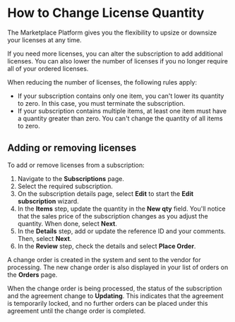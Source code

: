 # How to Change License Quantity

The Marketplace Platform gives you the flexibility to upsize or downsize your licenses at any time.&#x20;

If you need more licenses, you can alter the subscription to add additional licenses. You can also lower the number of licenses if you no longer require all of your ordered licenses.

When reducing the number of licenses, the following rules apply:&#x20;

* If your subscription contains only one item, you can't lower its quantity to zero. In this case, you must terminate the subscription.&#x20;
* If your subscription contains multiple items, at least one item must have a quantity greater than zero. You can't change the quantity of all items to zero.

## Adding or removing licenses

To add or remove licenses from a subscription:

1. Navigate to the **Subscriptions** page.
2. Select the required subscription.
3. On the subscription details page, select **Edit** to start the **Edit subscription** wizard.&#x20;
4. In the **Items** step, update the quantity in the **New qty** field. You'll notice that the sales price of the subscription changes as you adjust the quantity. When done, select **Next**.
5. In the **Details** step, add or update the reference ID and your comments. Then, select **Next**.
6. In the **Review** step, check the details and select **Place Order**.

A change order is created in the system and sent to the vendor for processing. The new change order is also displayed in your list of orders on the **Orders** page.&#x20;

When the change order is being processed, the status of the subscription and the agreement change to **Updating**. This indicates that the agreement is temporarily locked, and no further orders can be placed under this agreement until the change order is completed.
